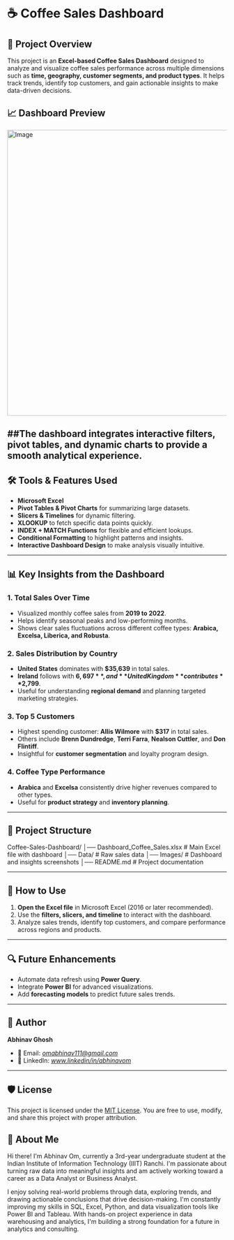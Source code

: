 # ☕ Coffee Sales Dashboard  

## 📌 Project Overview  
This project is an **Excel-based Coffee Sales Dashboard** designed to analyze and visualize coffee sales performance across multiple dimensions such as **time, geography, customer segments, and product types**. It helps track trends, identify top customers, and gain actionable insights to make data-driven decisions.  

## 📈 Dashboard Preview  
<img width="1226" height="655" alt="Image" src="https://github.com/user-attachments/assets/6f1fd609-0cca-466d-aff7-4bf833798cef" />

##The dashboard integrates **interactive filters**, **pivot tables**, and **dynamic charts** to provide a smooth analytical experience.  
---

## 🛠️ Tools & Features Used  
- **Microsoft Excel**  
- **Pivot Tables & Pivot Charts** for summarizing large datasets.  
- **Slicers & Timelines** for dynamic filtering.  
- **XLOOKUP** to fetch specific data points quickly.  
- **INDEX + MATCH Functions** for flexible and efficient lookups.  
- **Conditional Formatting** to highlight patterns and insights.  
- **Interactive Dashboard Design** to make analysis visually intuitive.  

---

## 📊 Key Insights from the Dashboard  

### **1. Total Sales Over Time**  
- Visualized monthly coffee sales from **2019 to 2022**.  
- Helps identify seasonal peaks and low-performing months.  
- Shows clear sales fluctuations across different coffee types: **Arabica, Excelsa, Liberica, and Robusta**.  

### **2. Sales Distribution by Country**  
- **United States** dominates with **$35,639** in total sales.  
- **Ireland** follows with **$6,697**, and **United Kingdom** contributes **$2,799**.  
- Useful for understanding **regional demand** and planning targeted marketing strategies.  

### **3. Top 5 Customers**  
- Highest spending customer: **Allis Wilmore** with **$317** in total sales.  
- Others include **Brenn Dundredge**, **Terri Farra**, **Nealson Cuttler**, and **Don Flintiff**.  
- Insightful for **customer segmentation** and loyalty program design.  

### **4. Coffee Type Performance**  
- **Arabica** and **Excelsa** consistently drive higher revenues compared to other types.  
- Useful for **product strategy** and **inventory planning**.  

---

## 📂 Project Structure  
Coffee-Sales-Dashboard/
│── Dashboard_Coffee_Sales.xlsx # Main Excel file with dashboard
│── Data/ # Raw sales data
│── Images/ # Dashboard and insights screenshots
│── README.md # Project documentation

---

## 🚀 How to Use  
1. **Open the Excel file** in Microsoft Excel (2016 or later recommended).  
2. Use the **filters, slicers, and timeline** to interact with the dashboard.  
3. Analyze sales trends, identify top customers, and compare performance across regions and products.  

---

## 🔍 Future Enhancements  
- Automate data refresh using **Power Query**.  
- Integrate **Power BI** for advanced visualizations.  
- Add **forecasting models** to predict future sales trends.  

---

## 📢 Author  
**Abhinav Ghosh**  
- 📧 Email: *omabhinav111@gmail.com*  
- 💼 LinkedIn: *www.linkedin/in/abhinavom*  

---
## 🛡️ License

This project is licensed under the [MIT License](LICENSE). You are free to use, modify, and share this project with proper attribution.

## 🌟 About Me

Hi there! I'm Abhinav Om, currently a 3rd-year undergraduate student at the Indian Institute of Information Technology (IIIT) Ranchi.
I'm passionate about turning raw data into meaningful insights and am actively working toward a career as a Data Analyst or Business Analyst.

I enjoy solving real-world problems through data, exploring trends, and drawing actionable conclusions that drive decision-making.
I'm constantly improving my skills in SQL, Excel, Python, and data visualization tools like Power BI and Tableau.
With hands-on project experience in data warehousing and analytics, I'm building a strong foundation for a future in analytics and consulting.
